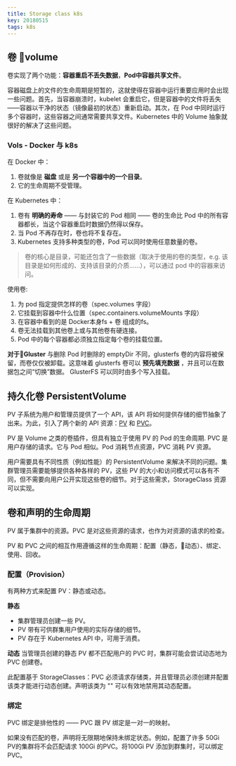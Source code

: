 ```yaml
---
title: Storage class k8s
key: 20180515
tags: k8s
---
```


## 卷 volume

卷实现了两个功能：**容器重启不丢失数据**，**Pod中容器共享文件**。

容器磁盘上的文件的生命周期是短暂的，这就使得在容器中运行重要应用时会出现一些问题。首先，当容器崩溃时，kubelet 会重启它，但是容器中的文件将丢失——容器以干净的状态（镜像最初的状态）重新启动。其次，在 Pod 中同时运行多个容器时，这些容器之间通常需要共享文件。Kubernetes 中的 Volume 抽象就很好的解决了这些问题。

### Vols - Docker 与 k8s

在 Docker 中：
1. 卷就像是 **磁盘** 或是 **另一个容器中的一个目录**。
2. 它的生命周期不受管理。

在 Kubernetes 中：
1. 卷有 **明确的寿命** —— 与封装它的 Pod 相同 —— 卷的生命比 Pod 中的所有容器都长，当这个容器重启时数据仍然得以保存。
2. 当 Pod 不再存在时，卷也将不复存在。
3. Kubernetes 支持多种类型的卷，Pod 可以同时使用任意数量的卷。

> 卷的核心是目录，可能还包含了一些数据（取决于使用的卷的类型，e.g. 该目录是如何形成的、支持该目录的介质……），可以通过 pod 中的容器来访问。

使用卷:
1. 为 pod 指定提供怎样的卷（spec.volumes 字段）
2. 它挂载到容器中什么位置（spec.containers.volumeMounts 字段）
3. 在容器中看到的是 Docker本身fs + 卷 组成的fs。
4. 卷无法挂载到其他卷上或与其他卷有硬连接。
5. Pod 中的每个容器都必须独立指定每个卷的挂载位置。

**对于Gluster**
与删除 Pod 时删除的 emptyDir 不同，glusterfs 卷的内容将被保留，而卷仅仅被卸载。这意味着 glusterfs 卷可以 **预先填充数据** ，并且可以在数据包之间“切换”数据。 GlusterFS 可以同时由多个写入挂载。


## 持久化卷 PersistentVolume

PV 子系统为用户和管理员提供了一个 API，该 API 将如何提供存储的细节抽象了出来。为此，引入了两个新的 API 资源：[PV](https://k8smeetup.github.io/docs/concepts/storage/volumes/) 和 [PVC](https://k8smeetup.github.io/docs/concepts/storage/persistent-volumes/)。

PV 是 Volume 之类的卷插件，但具有独立于使用 PV 的 Pod 的生命周期.
PVC 是用户存储的请求。它与 Pod 相似。Pod 消耗节点资源，PVC 消耗 PV 资源。

用户需要具有不同性质（例如性能）的 PersistentVolume 来解决不同的问题。集群管理员需要能够提供各种各样的 PV，这些 PV 的大小和访问模式可以各有不同，但不需要向用户公开实现这些卷的细节。对于这些需求，StorageClass 资源可以实现。

## 卷和声明的生命周期

PV 属于集群中的资源。PVC 是对这些资源的请求，也作为对资源的请求的检查。

PV 和 PVC 之间的相互作用遵循这样的生命周期：配置（静态，动态）、绑定、使用、回收。

### 配置（Provision）

有两种方式来配置 PV：静态或动态。

**静态**
* 集群管理员创建一些 PV。
* PV 带有可供群集用户使用的实际存储的细节。
* PV 存在于 Kubernetes API 中，可用于消费。

**动态**
当管理员创建的静态 PV 都不匹配用户的 PVC 时，集群可能会尝试动态地为 PVC 创建卷。

此配置基于 StorageClasses：PVC 必须请求存储类，并且管理员必须创建并配置该类才能进行动态创建。声明该类为 "" 可以有效地禁用其动态配置。

### 绑定
PVC 绑定是排他性的 —— PVC 跟 PV 绑定是一对一的映射。

如果没有匹配的卷，声明将无限期地保持未绑定状态。例如，配置了许多 50Gi PV的集群将不会匹配请求 100Gi 的PVC。将100Gi PV 添加到群集时，可以绑定 PVC。

### 

